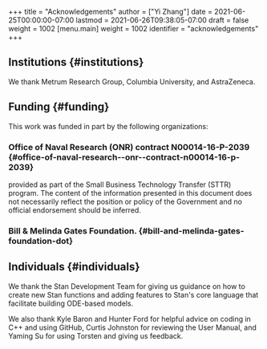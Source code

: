 +++
title = "Acknowledgements"
author = ["Yi Zhang"]
date = 2021-06-25T00:00:00-07:00
lastmod = 2021-06-26T09:38:05-07:00
draft = false
weight = 1002
[menu.main]
  weight = 1002
  identifier = "acknowledgements"
+++

## Institutions {#institutions}

We thank Metrum Research Group, Columbia University, and AstraZeneca.


## Funding {#funding}

This work was funded in part by the following organizations:


### Office of Naval Research (ONR) contract N00014-16-P-2039 {#office-of-naval-research--onr--contract-n00014-16-p-2039}

provided as part of the Small Business Technology Transfer (STTR)
program. The content of the information presented in this document
does not necessarily reflect the position or policy of the
Government and no official endorsement should be inferred.


### Bill & Melinda Gates Foundation. {#bill-and-melinda-gates-foundation-dot}


## Individuals {#individuals}

We thank the Stan Development Team for giving us guidance on how to
create new Stan functions and adding features to Stan's core language
that facilitate building ODE-based models.

We also thank Kyle Baron and Hunter Ford for helpful advice on coding
in C++ and using GitHub, Curtis Johnston for reviewing the User
Manual, and Yaming Su for using Torsten and giving us feedback.
